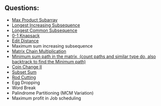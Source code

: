 ## Questions:
- [Max Product Subarray](./maxProductSubarray.md)
- [Longest Increasing Subsequence](./LIS.md)
- [Longest Common Subsequence](./LCS.md)
- [0-1 Knapsack](./0-1Knapsack.md)
- [Edit Distance](./editDistance.md)
- Maximum sum increasing subsequence
- [Matrix Chain Multiplication](./mcm.md)
- [Minimum sum path in the matrix, (count paths and similar type do, also backtrack to find the Minimum path)](./minPathSum.md)
- [Coin Change II](./coinChange.md)
- [Subset Sum](./subsetSum.md)
- [Rod Cutting](./rodCutting.md)
- Egg Dropping
- Word Break
- Palindrome Partitioning (MCM Variation)
- Maximum profit in Job scheduling
